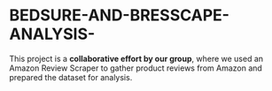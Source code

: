 # BEDSURE-AND-BRESSCAPE-ANALYSIS-
This project is a **collaborative effort by our group**, where we used an Amazon Review Scraper to gather product reviews from Amazon and prepared the dataset for analysis.
